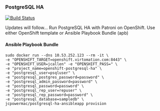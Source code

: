 ### PostgreSQL HA
[![Build Status](https://osphaci.apps.virtomation.com/buildStatus/icon?job=jcpowermac/openshift-postgresql-ha/master)](https://osphaci.apps.virtomation.com/job/jcpowermac/job/openshift-postgresql-ha/job/master/)

Updates will follow...
Run PostgreSQL HA with Patroni on OpenShift.  Use either OpenShift template or Ansible Playbook Bundle (apb)

#### Ansible Playbook Bundle

```
sudo docker run --dns 10.53.252.123 --rm -it \
-e "OPENSHIFT_TARGET=openshift.virtomation.com:8443" \
-e "OPENSHIFT_USER=jcallen" -e "OPENSHIFT_PASS=" \
-e "project_name=openshift-postgresql-ha" \
-e "postgresql_user=psqluser" \
-e "postgresql_postgres_password=password" \
-e "postgresql_admin_password=password" \
-e "postgresql_password=password" \
-e "postgresql_rep_user=repuser" \
-e "postgresql_rep_password=password" \
-e "postgresql_database=sampledb" \
jcpowermac/postgresql-ha-ansibleapp provision
```

